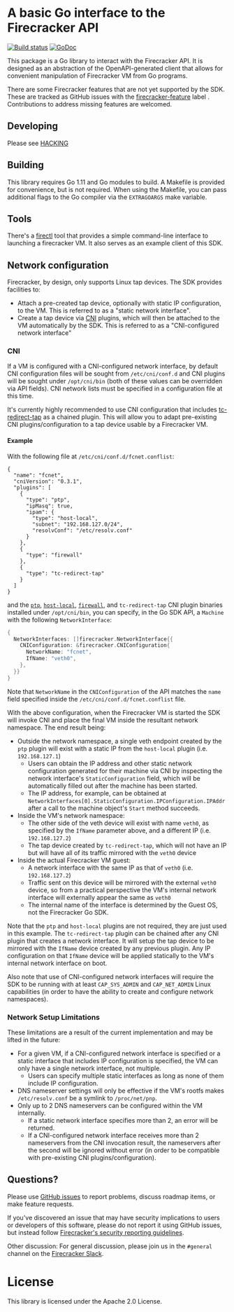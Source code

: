 A basic Go interface to the Firecracker API
====

[![Build status](https://badge.buildkite.com/de08ca676829bedbf6de040c2c2ba1a5d2892e220997c2abdd.svg?branch=master)](https://buildkite.com/firecracker-microvm/firecracker-go-sdk)
[![GoDoc](https://godoc.org/github.com/firecracker-microvm/firecracker-go-sdk?status.svg)](https://godoc.org/github.com/firecracker-microvm/firecracker-go-sdk)

This package is a Go library to interact with the Firecracker API. It
is designed as an abstraction of the OpenAPI-generated client that
allows for convenient manipulation of Firecracker VM from Go programs.

There are some Firecracker features that are not yet supported by the
SDK.  These are tracked as GitHub issues with the
[firecracker-feature](https://github.com/firecracker-microvm/firecracker-go-sdk/issues?q=is%3Aissue+is%3Aopen+label%3Afirecracker-feature)
label . Contributions to address missing features are welcomed.

Developing
---

Please see [HACKING](HACKING.md)

Building
---

This library requires Go 1.11 and Go modules to build.  A Makefile is provided
for convenience, but is not required.  When using the Makefile, you can pass
additional flags to the Go compiler via the `EXTRAGOARGS` make variable.

Tools
---

There's a [firectl](https://github.com/firecracker-microvm/firectl/)
tool that provides a simple command-line interface to launching a
firecracker VM. It also serves as an example client of this SDK.

Network configuration
---

Firecracker, by design, only supports Linux tap devices. The SDK
provides facilities to:
* Attach a pre-created tap device, optionally with static IP configuration, to
  the VM. This is referred to as a "static network interface".
* Create a tap device via [CNI](https://github.com/containernetworking/cni) plugins, 
  which will then be attached to the VM automatically by the SDK. This is referred 
  to as a "CNI-configured network interface"
  
### CNI
If a VM is configured with a CNI-configured network interface, by default CNI configuration
files will be sought from `/etc/cni/conf.d` and CNI plugins will be sought under
`/opt/cni/bin` (both of these values can be overridden via API fields). CNI network lists
must be specified in a configuration file at this time.

It's currently highly recommended to use CNI configuration that includes
[tc-redirect-tap](https://github.com/awslabs/tc-redirect-tap) as a chained plugin.
This will allow you to adapt pre-existing CNI plugins/configuration to a tap device
usable by a Firecracker VM.

#### Example

With the following file at `/etc/cni/conf.d/fcnet.conflist`:
```
{
  "name": "fcnet",
  "cniVersion": "0.3.1",
  "plugins": [
    {
      "type": "ptp",
      "ipMasq": true,
      "ipam": {
        "type": "host-local",
        "subnet": "192.168.127.0/24",
        "resolvConf": "/etc/resolv.conf"
      }
    },
    {
      "type": "firewall"
    },
    {
      "type": "tc-redirect-tap"
    }
  ]
}
```

and the 
[`ptp`](https://github.com/containernetworking/plugins/tree/master/plugins/main/ptp), 
[`host-local`](https://github.com/containernetworking/plugins/tree/master/plugins/ipam/host-local),
[`firewall`](https://github.com/containernetworking/plugins/tree/master/plugins/meta/firewall),
and `tc-redirect-tap` CNI plugin binaries installed under `/opt/cni/bin`, you can specify,
in the Go SDK API, a `Machine` with the following `NetworkInterface`:
```go
{
  NetworkInterfaces: []firecracker.NetworkInterface{{
    CNIConfiguration: &firecracker.CNIConfiguration{
      NetworkName: "fcnet",
      IfName: "veth0",
    },
  }}
}
```

Note that `NetworkName` in the `CNIConfiguration` of the API matches the `name` field 
specified inside the `/etc/cni/conf.d/fcnet.conflist` file.

With the above configuration, when the Firecracker VM is started the SDK will invoke
CNI and place the final VM inside the resultant network namespace. The end result being:
* Outside the network namespace, a single veth endpoint created by the `ptp` plugin will
  exist with a static IP from the `host-local` plugin (i.e. `192.168.127.1`)
  * Users can obtain the IP address and other static network configuration generated for
    their machine via CNI by inspecting the network interface's `StaticConfiguration`
    field, which will be automatically filled out after the machine has been started.
  * The IP address, for example, can be obtained at
    `NetworkInterfaces[0].StaticConfiguration.IPConfiguration.IPAddr` after a call to the
    machine object's `Start` method succeeds.
* Inside the VM's network namespace:
    * The other side of the veth device will exist with name `veth0`, as specified by the
      `IfName` parameter above, and a different IP (i.e. `192.168.127.2`)
    * The tap device created by `tc-redirect-tap`, which will not have an IP but will have
      all of its traffic mirrored with the `veth0` device
* Inside the actual Firecracker VM guest:
    * A network interface with the same IP as that of `veth0` (i.e. `192.168.127.2`)
    * Traffic sent on this device will be mirrored with the external `veth0` device,
      so from a practical perspective the VM's internal network interface will externally
      appear the same as `veth0`
    * The internal name of the interface is determined by the Guest OS, not the Firecracker
      Go SDK.

Note that the `ptp` and `host-local` plugins are not required, they are just used in this
example. The `tc-redirect-tap` plugin can be chained after any CNI plugin that creates a
network interface. It will setup the tap device to be mirrored with the `IfName` device
created by any previous plugin. Any IP configuration on that `IfName` device will be
applied statically to the VM's internal network interface on boot.

Also note that use of CNI-configured network interfaces will require the SDK to be running with at least
`CAP_SYS_ADMIN` and `CAP_NET_ADMIN` Linux capabilities (in order to have the 
ability to create and configure network namespaces).

### Network Setup Limitations
These limitations are a result of the current implementation and may be lifted in the future:
* For a given VM, if a CNI-configured network interface is specified or a static interface
  that includes IP configuration is specified, the VM can only have a single
  network interface, not multiple.
  * Users can specify multiple static interfaces as long as none of them 
    include IP configuration.
* DNS nameserver settings will only be effective if the VM's rootfs makes
  `/etc/resolv.conf` be a symlink to `/proc/net/pnp`.
* Only up to 2 DNS nameservers can be configured within the VM internally.
  * If a static network interface specifies more than 2, an error will be 
    returned.
  * If a CNI-configured network interface receives more than 2 nameservers from the CNI 
    invocation result, the nameservers after the second will be ignored without 
    error (in order to be compatible with pre-existing CNI plugins/configuration).

Questions?
---

Please use
[GitHub issues](https://github.com/firecracker-microvm/firecracker-go-sdk/issues)
to report problems, discuss roadmap items, or make feature requests.

If you've discovered an issue that may have security implications to
users or developers of this software, please do not report it using
GitHub issues, but instead follow
[Firecracker's security reporting guidelines](https://github.com/firecracker-microvm/firecracker/blob/master/SECURITY.md).

Other discussion: For general discussion, please join us in the
`#general` channel on the [Firecracker Slack](https://tinyurl.com/firecracker-microvm).

License
====

This library is licensed under the Apache 2.0 License. 
